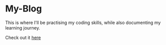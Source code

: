 # My-Blog
This is where I'll be practising my coding skills, while also documenting my learning journey.

Check out it [here](https://traceydh.github.io/My-Blog/)
